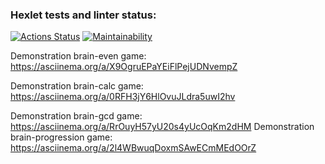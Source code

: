 ### Hexlet tests and linter status:
[![Actions Status](https://github.com/maxheong54/php-project-45/actions/workflows/hexlet-check.yml/badge.svg)](https://github.com/maxheong54/php-project-45/actions)
[![Maintainability](https://api.codeclimate.com/v1/badges/69df9212edf61c306b85/maintainability)](https://codeclimate.com/github/maxheong54/php-project-45/maintainability)

Demonstration brain-even game:
https://asciinema.org/a/X9OgruEPaYEiFlPejUDNvempZ

Demonstration brain-calc game:
https://asciinema.org/a/0RFH3jY6HlOvuJLdra5uwI2hv

Demonstration brain-gcd game:
 https://asciinema.org/a/RrOuyH57yU20s4yUcOqKm2dHM
Demonstration brain-progression game:
https://asciinema.org/a/2l4WBwuqDoxmSAwECmMEdOOrZ 
